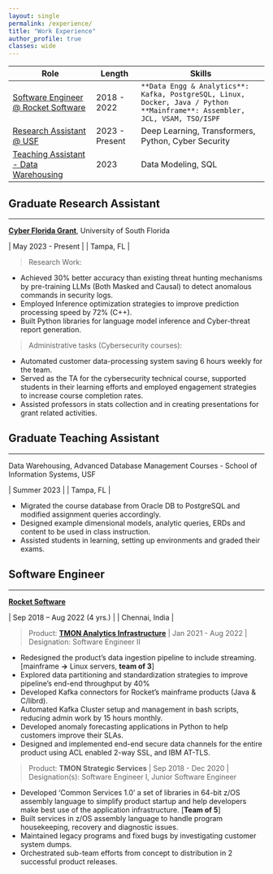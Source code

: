 ```yaml
---
layout: single
permalink: /experience/
title: "Work Experience"
author_profile: true
classes: wide
---
```


| **Role** | **Length**                | **Skills** |
|----------|-------------------------- |------------|
| [Software Engineer @ Rocket Software](#SoftwareEngineer) | 2018 - 2022  | `**Data Engg & Analytics**: Kafka, PostgreSQL, Linux, Docker, Java / Python` <br/> `**Mainframe**: Assembler, JCL, VSAM, TSO/ISPF` |
| [Research Assistant @ USF](#ResearchAssistant) | 2023 - Present  | Deep Learning, Transformers, Python, Cyber Security |
| [Teaching Assistant - Data Warehousing](#ResearchAssistant) | 2023   | Data Modeling, SQL| 

## <a id="ResearchAssistant"></a>Graduate Research Assistant
---------   
[**Cyber Florida Grant**](https://cyberflorida.org/), University of South Florida

| May 2023 - Present |
| Tampa, FL          |

> Research Work:

- Achieved 30% better accuracy than existing threat hunting mechanisms by pre-training LLMs (Both Masked and Causal) to detect anomalous commands in security logs.
- Employed Inference optimization strategies to improve prediction processing speed by 72% (C++).
- Built Python libraries for language model inference and Cyber-threat report generation. 

> Administrative tasks (Cybersecurity courses):

- Automated customer data-processing system saving 6 hours weekly for the team.
- Served as the TA for the cybersecurity technical course, supported students in their learning efforts and employed engagement strategies to increase course completion rates.
- Assisted professors in stats collection and in creating presentations for grant related activities. 


## <a id="TeachingAssistant"></a>Graduate Teaching Assistant
---------   
Data Warehousing, Advanced Database Management Courses - School of Information Systems, USF

| Summer 2023        |
| Tampa, FL          |

- Migrated the course database from Oracle DB to PostgreSQL and modified assignment queries accordingly.
- Designed example dimensional models, analytic queries, ERDs and content to be used in class instruction.
- Assisted students in learning, setting up environments and graded their exams.

## <a id="SoftwareEngineer"></a>Software Engineer
---------   
[**Rocket Software**](https://www.rocketsoftware.com)

| Sep 2018 – Aug 2022 (4 yrs.)       |
| Chennai, India                     |

> Product: [**TMON Analytics Infrastructure**](https://www.rocketsoftware.com/products/rocket-tmon-one) | Jan 2021 - Aug 2022 | Designation: Software Engineer II 
 
- Redesigned the product’s data ingestion pipeline to include streaming. [mainframe **&rarr;** Linux servers, **team of 3**]
- Explored data partitioning and standardization strategies to improve pipeline’s end-end throughput by 40%
- Developed Kafka connectors for Rocket’s mainframe products (Java & C/librd).
- Automated Kafka Cluster setup and management in bash scripts, reducing admin work by 15 hours monthly.
- Developed anomaly forecasting applications in Python to help customers improve their SLAs.
- Designed and implemented end-end secure data channels for the entire product using ACL enabled 2-way SSL, and IBM AT-TLS.

> Product: **TMON Strategic Services** | Sep 2018 - Dec 2020 | Designation(s): Software Engineer I, Junior Software Engineer

- Developed ‘Common Services 1.0’ a set of libraries in 64-bit z/OS assembly language to simplify product startup and help developers make best use of the application infrastructure. [**Team of 5**]
- Built services in z/OS assembly language to handle program housekeeping, recovery and diagnostic issues.
- Maintained legacy programs and fixed bugs by investigating customer system dumps.
- Orchestrated sub-team efforts from concept to distribution in 2 successful product releases.

